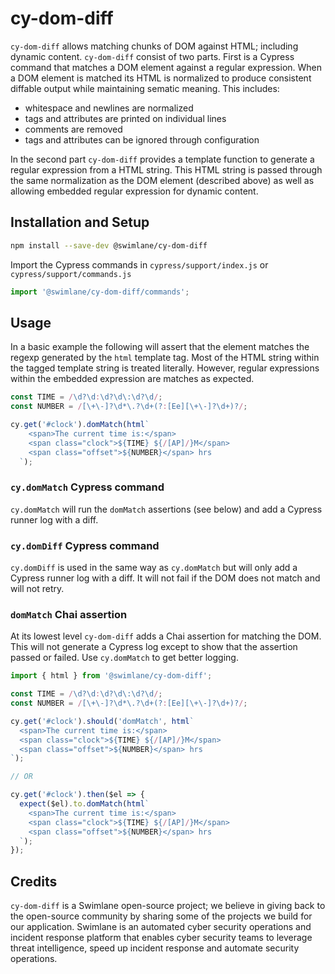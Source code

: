 # cy-dom-diff

`cy-dom-diff` allows matching chunks of DOM against HTML; including dynamic content.  `cy-dom-diff` consist of two parts.  First is a Cypress command that matches a DOM element against a regular expression.  When a DOM element is matched its HTML is normalized to produce consistent diffable output while maintaining sematic meaning.  This includes:

* whitespace and newlines are normalized
* tags and attributes are printed on individual lines
* comments are removed
* tags and attributes can be ignored through configuration

In the second part `cy-dom-diff` provides a template function to generate a regular expression from a HTML string.  This HTML string is passed through the same normalization as the DOM element (described above) as well as allowing embedded regular expression for dynamic content.

## Installation and Setup

```sh
npm install --save-dev @swimlane/cy-dom-diff
```

Import the Cypress commands in `cypress/support/index.js` or `cypress/support/commands.js`

```js
import '@swimlane/cy-dom-diff/commands';
```

## Usage

In a basic example the following will assert that the element matches the regexp generated by the `html` template tag.  Most of the HTML string within the tagged template string is treated literally.  However, regular expressions within the embedded expression are matches as expected.

```js
const TIME = /\d?\d:\d?\d\:\d?\d/;
const NUMBER = /[\+\-]?\d*\.?\d+(?:[Ee][\+\-]?\d+)?/;

cy.get('#clock').domMatch(html`
    <span>The current time is:</span>
    <span class="clock">${TIME} ${/[AP]/}M</span>
    <span class="offset">${NUMBER}</span> hrs
  `);
```

### `cy.domMatch` Cypress command

`cy.domMatch` will run the `domMatch` assertions (see below) and add a Cypress runner log with a diff.

### `cy.domDiff` Cypress command

`cy.domDiff` is used in the same way as `cy.domMatch` but will only add a Cypress runner log with a diff.  It will not fail if the DOM does not match and will not retry.

### `domMatch` Chai assertion

At its lowest level `cy-dom-diff` adds a Chai assertion for matching the DOM.  This will not generate a Cypress log except to show that the assertion passed or failed.  Use `cy.domMatch` to get better logging.

```js
import { html } from '@swimlane/cy-dom-diff';

const TIME = /\d?\d:\d?\d\:\d?\d/;
const NUMBER = /[\+\-]?\d*\.?\d+(?:[Ee][\+\-]?\d+)?/;

cy.get('#clock').should('domMatch', html`
  <span>The current time is:</span>
  <span class="clock">${TIME} ${/[AP]/}M</span>
  <span class="offset">${NUMBER}</span> hrs
`);

// OR

cy.get('#clock').then($el => {
  expect($el).to.domMatch(html`
    <span>The current time is:</span>
    <span class="clock">${TIME} ${/[AP]/}M</span>
    <span class="offset">${NUMBER}</span> hrs
  `);
});
```

## Credits

`cy-dom-diff` is a Swimlane open-source project; we believe in giving back to the open-source community by sharing some of the projects we build for our application. Swimlane is an automated cyber security operations and incident response platform that enables cyber security teams to leverage threat intelligence, speed up incident response and automate security operations.